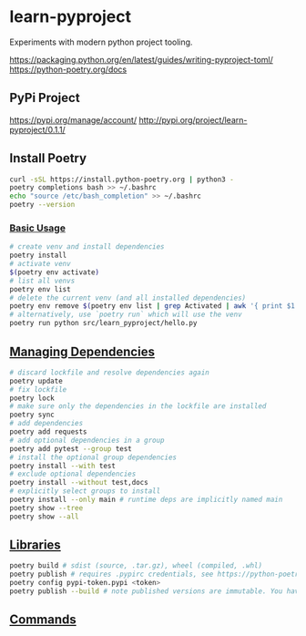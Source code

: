 # learn-pyproject

Experiments with modern python project tooling.

<https://packaging.python.org/en/latest/guides/writing-pyproject-toml/>
<https://python-poetry.org/docs>

## PyPi Project

<https://pypi.org/manage/account/>
<http://pypi.org/project/learn-pyproject/0.1.1/>

## Install Poetry

```sh
curl -sSL https://install.python-poetry.org | python3 -
poetry completions bash >> ~/.bashrc
echo "source /etc/bash_completion" >> ~/.bashrc
poetry --version
```

### [Basic Usage](https://python-poetry.org/docs/basic-usage/)

```sh
# create venv and install dependencies
poetry install
# activate venv
$(poetry env activate)
# list all venvs
poetry env list
# delete the current venv (and all installed dependencies)
poetry env remove $(poetry env list | grep Activated | awk '{ print $1 }')
# alternatively, use `poetry run` which will use the venv
poetry run python src/learn_pyproject/hello.py
```

## [Managing Dependencies](https://python-poetry.org/docs/managing-dependencies/)

```sh
# discard lockfile and resolve dependencies again
poetry update
# fix lockfile
poetry lock
# make sure only the dependencies in the lockfile are installed
poetry sync
# add dependencies
poetry add requests
# add optional dependencies in a group
poetry add pytest --group test
# install the optional group dependencies
poetry install --with test
# exclude optional dependencies
poetry install --without test,docs
# explicitly select groups to install
poetry install --only main # runtime deps are implicitly named main
poetry show --tree
poetry show --all
```

## [Libraries](https://python-poetry.org/docs/libraries/)

```sh
poetry build # sdist (source, .tar.gz), wheel (compiled, .whl)
poetry publish # requires .pypirc credentials, see https://python-poetry.org/docs/repositories/#configuring-credentials
poetry config pypi-token.pypi <token>
poetry publish --build # note published versions are immutable. You have to change the version number to publish again. Use semver.
```

## [Commands](https://python-poetry.org/docs/cli/)
